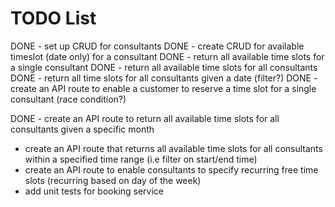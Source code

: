 # TODO List

DONE - set up CRUD for consultants
DONE - create CRUD for available timeslot (date only) for a consultant
DONE - return all available time slots for a single consultant
DONE - return all available time slots for all consultants
DONE - return all time slots for all consultants given a date (filter?)
DONE - create an API route to enable a customer to reserve a time slot for a single consultant (race condition?)

DONE - create an API route to return all available time slots for all consultants given a specific month

- create an API route that returns all available time slots for all consultants within a specified time range (i.e filter on start/end time)
- create an API route to enable consultants to specify recurring free time slots (recurring based on day of the week)
- add unit tests for booking service
